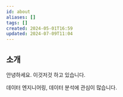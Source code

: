 ```yaml
---
id: about
aliases: []
tags: []
created: 2024-05-01T16:59
updated: 2024-07-09T11:04
---
```


## 소개

안녕하세요. 이것저것 하고 있습니다.

데이터 엔지니어링, 데이터 분석에 관심이 많습니다.
